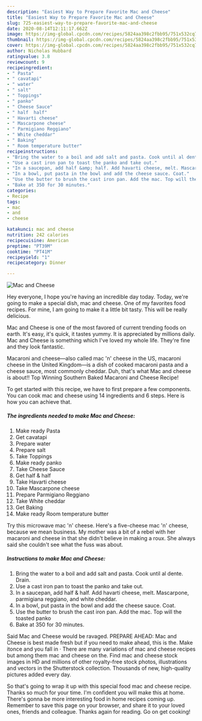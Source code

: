 ```yaml
---
description: "Easiest Way to Prepare Favorite Mac and Cheese"
title: "Easiest Way to Prepare Favorite Mac and Cheese"
slug: 725-easiest-way-to-prepare-favorite-mac-and-cheese
date: 2020-08-14T12:11:17.662Z
image: https://img-global.cpcdn.com/recipes/5824aa398c2fbb95/751x532cq70/mac-and-cheese-recipe-main-photo.jpg
thumbnail: https://img-global.cpcdn.com/recipes/5824aa398c2fbb95/751x532cq70/mac-and-cheese-recipe-main-photo.jpg
cover: https://img-global.cpcdn.com/recipes/5824aa398c2fbb95/751x532cq70/mac-and-cheese-recipe-main-photo.jpg
author: Nicholas Hubbard
ratingvalue: 3.8
reviewcount: 9
recipeingredient:
- " Pasta"
- " cavatapi"
- " water"
- " salt"
- " Toppings"
- " panko"
- " Cheese Sauce"
- " half  half"
- " Havarti cheese"
- " Mascarpone cheese"
- " Parmigiano Reggiano"
- " White cheddar"
- " Baking"
- " Room temperature butter"
recipeinstructions:
- "Bring the water to a boil and add salt and pasta. Cook until al dente. Drain."
- "Use a cast iron pan to toast the panko and take out."
- "In a saucepan, add half &amp; half. Add havarti cheese, melt. Mascarpone, parmigiana reggiano, and white cheddar."
- "In a bowl, put pasta in the bowl and add the cheese sauce. Coat."
- "Use the butter to brush the cast iron pan. Add the mac. Top will the toasted panko"
- "Bake at 350 for 30 minutes."
categories:
- Recipe
tags:
- mac
- and
- cheese

katakunci: mac and cheese 
nutrition: 242 calories
recipecuisine: American
preptime: "PT39M"
cooktime: "PT41M"
recipeyield: "1"
recipecategory: Dinner

---
```



![Mac and Cheese](https://img-global.cpcdn.com/recipes/5824aa398c2fbb95/751x532cq70/mac-and-cheese-recipe-main-photo.jpg)

Hey everyone, I hope you're having an incredible day today. Today, we're going to make a special dish, mac and cheese. One of my favorites food recipes. For mine, I am going to make it a little bit tasty. This will be really delicious.

Mac and Cheese is one of the most favored of current trending foods on earth. It's easy, it's quick, it tastes yummy. It is appreciated by millions daily. Mac and Cheese is something which I've loved my whole life. They're fine and they look fantastic.

Macaroni and cheese—also called mac &#39;n&#39; cheese in the US, macaroni cheese in the United Kingdom—is a dish of cooked macaroni pasta and a cheese sauce, most commonly cheddar. Duh, that&#39;s what Mac and cheese is about!! Top Winning Southern Baked Macaroni and Cheese Recipe!


To get started with this recipe, we have to first prepare a few components. You can cook mac and cheese using 14 ingredients and 6 steps. Here is how you can achieve that.

<!--inarticleads1-->

##### The ingredients needed to make Mac and Cheese:

1. Make ready  Pasta
1. Get  cavatapi
1. Prepare  water
1. Prepare  salt
1. Take  Toppings
1. Make ready  panko
1. Take  Cheese Sauce
1. Get  half &amp; half
1. Take  Havarti cheese
1. Take  Mascarpone cheese
1. Prepare  Parmigiano Reggiano
1. Take  White cheddar
1. Get  Baking
1. Make ready  Room temperature butter


Try this microwave mac &#39;n&#39; cheese. Here&#39;s a five-cheese mac &#39;n&#39; cheese, because we mean business. My mother was a bit of a rebel with her macaroni and cheese in that she didn&#39;t believe in making a roux. She always said she couldn&#39;t see what the fuss was about. 

<!--inarticleads2-->

##### Instructions to make Mac and Cheese:

1. Bring the water to a boil and add salt and pasta. Cook until al dente. Drain.
1. Use a cast iron pan to toast the panko and take out.
1. In a saucepan, add half &amp; half. Add havarti cheese, melt. Mascarpone, parmigiana reggiano, and white cheddar.
1. In a bowl, put pasta in the bowl and add the cheese sauce. Coat.
1. Use the butter to brush the cast iron pan. Add the mac. Top will the toasted panko
1. Bake at 350 for 30 minutes.


Said Mac and Cheese would be ravaged. PREPARE AHEAD: Mac and Cheese is best made fresh but if you need to make ahead, this is the. Make itonce and you fall in · There are many variations of mac and cheese recipes but among them mac and cheese on the. Find mac and cheese stock images in HD and millions of other royalty-free stock photos, illustrations and vectors in the Shutterstock collection. Thousands of new, high-quality pictures added every day. 

So that's going to wrap it up with this special food mac and cheese recipe. Thanks so much for your time. I'm confident you will make this at home. There's gonna be more interesting food in home recipes coming up. Remember to save this page on your browser, and share it to your loved ones, friends and colleague. Thanks again for reading. Go on get cooking!
